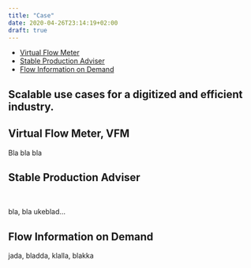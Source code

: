 ```yaml
---
title: "Case"
date: 2020-04-26T23:14:19+02:00
draft: true
---
```

 <main class="main">
                <div class="side-navigation js-sticky-menu">
                    <ul class="side-navigation__list">
                        <li class="side-navigation__item">
                            <a href="#ID-virtual-flow-meter" class="side-navigation__link">Virtual Flow Meter</a>
                        </li>
                        <li class="side-navigation__item">
                            <a href="#ID-stable-production-adviser" class="side-navigation__link">Stable Production Adviser</a>
                        </li>
                        <li class="side-navigation__item">
                            <a href="#ID-flow-information-on-demand" class="side-navigation__link">Flow Information on Demand</a>
                        </li>
                    </ul>
                </div>
                <section class="hero hero--front" id="">
                    <div class="hero__bg-image-holder">
                        <div class="hero__bg-image-desktop" style="background-image: url('/images/shutterstock_530769703-1.jpg')"></div>
                        <div class="hero__bg-image-mobile" style="background-image: url('/images/shutterstock_530769703-1.jpg')"></div>
                    </div>
                    <div class="hero__wrapper">
                        <div class="hero__inner">
                            <div class="hero__holder">
                                <div class="hero__content">
                                    <h1 class="hero__heading">Scalable use cases for a digitized and efficient industry.</h1>
                                </div>
                            </div>
                        </div>
                    </div>
                </section>
                <div class="section section--p-y section--white js-scroll-trigger" id="#ID-virtual-flow-meter">
                    <div class="section__wrapper">
                        <div class="section__inner section__inner--small section__inner--m-t">
                            <div class="section__holder">
                                <div class="section__content section__content--full">
                                    <div class="read-more js-read-more" data-max-height="400">
                                        <div class="read-more__content js-read-more-content">
                                            <h2>Virtual Flow Meter, VFM</h2>
                                            <p>Bla bla bla</p>
                                        </div>
                                    </div>
                                </div>
                            </div>
                        </div>
                    </div>
                </div>
                <div class="section section--p-y section--white js-scroll-trigger" id="#ID-stable-production-adviser">
                    <div class="section__wrapper">
                        <div class="section__inner section__inner--small section__inner--m-t">
                            <div class="section__holder">
                                <div class="section__content section__content--full">
                                    <div class="read-more js-read-more" data-max-height="400">
                                        <div class="read-more__content js-read-more-content">
                                            <h2>Stable Production Adviser</h2>
                                            <p>&nbsp;</p>
                                            <p>bla, bla ukeblad&#8230;</p>
                                        </div>
                                    </div>
                                </div>
                            </div>
                        </div>
                    </div>
                </div>
                <div class="section section--p-y section--white js-scroll-trigger" id="#ID-flow-information-on-demand">
                    <div class="section__wrapper">
                        <div class="section__inner section__inner--small section__inner--m-t">
                            <div class="section__holder">
                                <div class="section__content section__content--full">
                                    <div class="read-more js-read-more" data-max-height="400">
                                        <div class="read-more__content js-read-more-content">
                                            <h2>Flow Information on Demand</h2>
                                            <p>jada, bladda, klalla, blakka</p>
                                        </div>
                                    </div>
                                </div>
                            </div>
                        </div>
                    </div>
                </div>
            </main>